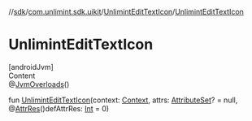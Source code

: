 //[sdk](../../../index.md)/[com.unlimint.sdk.uikit](../index.md)/[UnlimintEditTextIcon](index.md)/[UnlimintEditTextIcon](-unlimint-edit-text-icon.md)



# UnlimintEditTextIcon  
[androidJvm]  
Content  
@[JvmOverloads](https://kotlinlang.org/api/latest/jvm/stdlib/kotlin.jvm/-jvm-overloads/index.html)()  
  
fun [UnlimintEditTextIcon](-unlimint-edit-text-icon.md)(context: [Context](https://developer.android.com/reference/kotlin/android/content/Context.html), attrs: [AttributeSet](https://developer.android.com/reference/kotlin/android/util/AttributeSet.html)? = null, @[AttrRes](https://developer.android.com/reference/kotlin/androidx/annotation/AttrRes.html)()defAttrRes: [Int](https://kotlinlang.org/api/latest/jvm/stdlib/kotlin/-int/index.html) = 0)  



